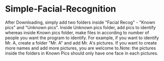 # Simple-Facial-Recognition
After Downloading, simply add two folders inside "Facial Recog" - "Known pics" and "Unknown pics". Inside Unknown pics folder, add pics to identify whereas inside Known pics folder, make files in according to number of people you want the program to identify. For example, if you want to identify Mr. A, create a folder "Mr. A" and add Mr. A's pictures. If you want to create more names and add more pictures, you are welcome to.Note: the pictures inside the folders in Known Pics should only have one face in each pictures.
